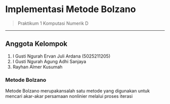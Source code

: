 # Implementasi Metode Bolzano
> Praktikum 1 Komputasi Numerik D

***

## Anggota Kelompok
1. I Gusti Ngurah Ervan Juli Ardana (5025211205)
2. I Gusti Ngurah Agung Adhi Sanjaya
3. Rayhan Almer Kusumah

### Metode Bolzano
Metode Bolzano merupakansalah satu metode yang digunakan untuk mencari akar-akar persamaan nonlinier melalui proses iterasi
